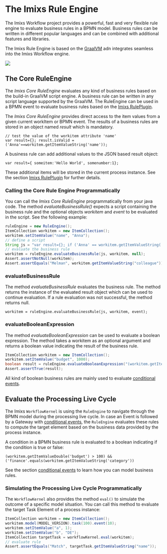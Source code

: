 # The Imixs Rule Engine

The Imixs Workflow project provides a powerful, fast and very flexible rule engine to evaluate business rules in a BPMN model. Business rules can be written in different popular languages and can be combined with additional features and libraries.

The Imixs Rule Engine is based on the [GraalVM](https://www.graalvm.org/) adn integrates seamless into the Imixs Workflow engine.

<img src="../images/modelling/rule_01.png"  />

## The Core RuleEngine 

The *Imixs Core RuleEngine* evaluates any kind of business rules based on the build-in GraalVM script engine. A business rule can be written in any script language supported by the GraalVM. The RuleEngine can be used in a BPMN event to evaluate business rules based on the [Imixs RulePlugin](../engine/plugins/ruleplugin.html).

The *Imixs Core RuleEngine* provides direct access to the item values from a given current workItem or BPMN event. The results of a business rules are stored in an object named *result* which is mandatory.  
 
    // test the value of the workitem attribute 'name'
    var result={}; result.isValid = ('Anna'==workitem.getItemValueString('name'));

A business rule can add additional values to the JSON based result object:

    var result={ someitem:'Hello World', somenumber:1};

These additional items will be stored in the current process instance. See the section [Imixs RulePlugin](../engine/plugins/ruleplugin.html) for further details.


### Calling the Core Rule Engine Programmatically 

You can call the *Imixs Core RuleEngine* programmatically from your java code. The method *evaluateBusinessRule()* expects a script containing the business rule and the optional objects *workitem* and *event* to be evaluated in the script. See the following example:

```java
ruleEngine = new RuleEngine();
ItemCollection workitem = new ItemCollection();
workitem.setItemValue("name", "Anna");
// define a script
String js = "var result={}; if ('Anna' == workitem.getItemValueString('name')) result.colleague='Melman';";
// evaluate the business rule
workitem = ruleEngine.evaluateBusinessRule(js, workitem, null);
Assert.assertNotNull(workitem);
Assert.assertEquals("Melman", workitem.getItemValueString("colleague"));
```	
	
### evaluateBusinessRule

The method *evaluateBusinessRule* evaluates the business rule. 
The method returns the instance of the evaluated result object which can be used to continue evaluation. If a rule evaluation was not successful, the method returns null.

	workitem = ruleEngine.evaluateBusinessRule(js, workitem, event);

 

### evaluateBooleanExpression

The method *evaluateBooleanExpression* can be used to evaluate a boolean expression. The method takes a workitem as an optional argument and returns a boolean value indicating the result of the business rule.

```java
ItemCollection workitem = new ItemCollection();
workitem.setItemValue("budget", 1000);
boolean result = ruleEngine.evaluateBooleanExpression("(workitem.getItemValueDouble('budget')>100)", workitem);
Assert.assertTrue(result);
```

All kind of boolean business rules are mainly used to evaluate [conditional events](../modelling/howto.html#Conditional_Events).


	
## Evaluate the Processing Live Cycle

The Imixs `WorkflowKernel` is using the `RuleEngine` to navigate through the BPMN model during the processing live cycle. In case an Event is followed by a Gateway with [conditional events](../modelling/howto.html#Conditional_Events), the `RuleEngine` evaluates these rules to compute the target element based on the business data provided by the process instance. 



A condition in a BPMN business rule is evaluated to a boolean indicating if the condition is true or false:

	(workitem.getItemValueDouble('budget') > 100) && ('finance'.equals(workitem.getItemValueString('category'))
	
See the section [conditional events](../modelling/howto.html#Conditional_Events) to learn how you can model business rules. 	

### Simulating the Processing Live Cycle Programmatically 

The `WorkflowKernel` also provides the method `eval()` to simulate the outcome of a specific model situation. You can call this method to evaluate the target Task Element of a process instance: 

```java
ItemCollection workitem = new ItemCollection();
workitem.model(MODEL_VERSION).task(100).event(10);
workitem.setItemValue("a", 1);
workitem.setItemValue("b", "DE");
ItemCollection targetTask = workflowKernel.eval(workitem);
// evaluate rule
Assert.assertEquals("Match", targetTask.getItemValueString("name"));
```



